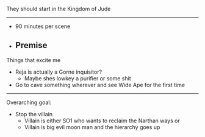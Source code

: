 
They should start in the Kingdom of Jude


***
- 90 minutes per scene

- Premise
	- 

Things that excite me
- Reja is actually a Gorne inquisitor?
	- Maybe shes lowkey a purifier or some shit
- Go to cave something wherever and see Wide Ape for the first time
***

Overarching goal:
- Stop the villain
	- Villain is either SO1 who wants to reclaim the Narthan ways or
	- Villain is big evil moon man and the hierarchy goes up
